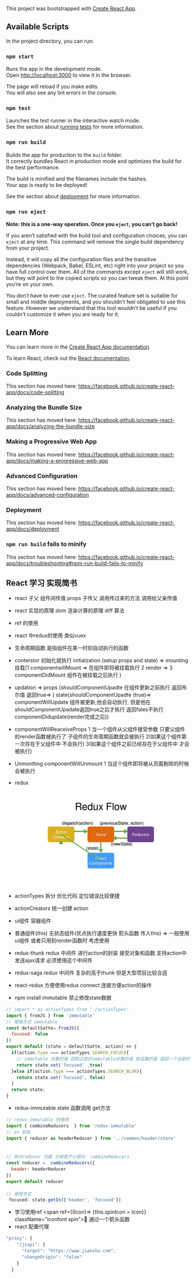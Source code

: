 This project was bootstrapped with [Create React App](https://github.com/facebook/create-react-app).

## Available Scripts

In the project directory, you can run:

### `npm start`

Runs the app in the development mode.<br>
Open [http://localhost:3000](http://localhost:3000) to view it in the browser.

The page will reload if you make edits.<br>
You will also see any lint errors in the console.

### `npm test`

Launches the test runner in the interactive watch mode.<br>
See the section about [running tests](https://facebook.github.io/create-react-app/docs/running-tests) for more information.

### `npm run build`

Builds the app for production to the `build` folder.<br>
It correctly bundles React in production mode and optimizes the build for the best performance.

The build is minified and the filenames include the hashes.<br>
Your app is ready to be deployed!

See the section about [deployment](https://facebook.github.io/create-react-app/docs/deployment) for more information.

### `npm run eject`

**Note: this is a one-way operation. Once you `eject`, you can’t go back!**

If you aren’t satisfied with the build tool and configuration choices, you can `eject` at any time. This command will remove the single build dependency from your project.

Instead, it will copy all the configuration files and the transitive dependencies (Webpack, Babel, ESLint, etc) right into your project so you have full control over them. All of the commands except `eject` will still work, but they will point to the copied scripts so you can tweak them. At this point you’re on your own.

You don’t have to ever use `eject`. The curated feature set is suitable for small and middle deployments, and you shouldn’t feel obligated to use this feature. However we understand that this tool wouldn’t be useful if you couldn’t customize it when you are ready for it.

## Learn More

You can learn more in the [Create React App documentation](https://facebook.github.io/create-react-app/docs/getting-started).

To learn React, check out the [React documentation](https://reactjs.org/).

### Code Splitting

This section has moved here: https://facebook.github.io/create-react-app/docs/code-splitting

### Analyzing the Bundle Size

This section has moved here: https://facebook.github.io/create-react-app/docs/analyzing-the-bundle-size

### Making a Progressive Web App

This section has moved here: https://facebook.github.io/create-react-app/docs/making-a-progressive-web-app

### Advanced Configuration

This section has moved here: https://facebook.github.io/create-react-app/docs/advanced-configuration

### Deployment

This section has moved here: https://facebook.github.io/create-react-app/docs/deployment

### `npm run build` fails to minify

This section has moved here: https://facebook.github.io/create-react-app/docs/troubleshooting#npm-run-build-fails-to-minify
## React 学习  实现简书  
- react 子父 组件间传值 props   子传父 调用传过来的方法 调用给父亲传值

- react 实现的原理  dom 渲染计算的原理   diff  算法

- ref 的使用

- react 中redux的使用  类似vuex   

- 生命周期函数 是指组件在某一时刻自动执行的函数

- conterstor 初始化就执行  initialzation (setup props and state) =>  mounting 挂载(1 componentwillMount => 在组件即将被挂载执行 2 render => 3 componentDidMount 组件在被挂载之后执行 )

- updation  => props (shouldComponentUpadte 在组件更新之前执行 返回布尔值 返回true=> )   state(shouldComponentUpadte (true)=>  componentWillUpdate 组件被更新,他会自动执行, 但是他在 shouldComponentUpadate返回true之后才执行 返回fales不执行   componentDidupdate(render完成之后)) 

- componentWillReaceiveProps 1 当一个组件从父组件接受参数  只要父组件的render函数被执行了 子组件的生命周期函数就会被执行 2(如果这个组件第一次存在于父组件中 不会执行) 3(如果这个组件之前已经存在于父组件中 才会被执行)

- Unmontting   componentWillUnmount 1 当这个组件即将被从页面剔除的时候 会被执行

- redux
![redux](./history/redux.png 'react redux')

- actionTypes 拆分  优化代码  定位错误比较便捷
- actionCreators 统一创建 action
- ui组件 容器组件

- 普通组件(this)   无状态组件(优点执行速度更快 箭头函数  传入this) => 一般使用ui组件  或者只用到render函数时  考虑使用

- redux-thunk   redux 中间件 进行action的封装  接受对象和函数 支持action中发送ajax请求 必须使用这个中间件

- redux-saga  redux 中间件 复杂的高于thunk  但是大型项目比较合适

- react-redux 方便使用redux  connect 连接方便action的操作

- npm install immutable  禁止修改state数据

```javascript
// import * as actionTypes from './actionTypes'
import { fromJS } from 'immutable'
// 使用方式 immutable
const defaultSatte= fromJS({
  focused: false
})
export default (state = defaultSatte, action) => {
  if(action.type === actionTypes.SEARCH_FOCUS){
    // immutable 对象的值 回和之前的immutable对象的值 和设置的值 返回一个全新的对象
    return state.set('focused' ,true)
  }else if(action.type === actionTypes.SEARCH_BLUR){
    return state.set('focused', false)
  }
  return state;
}

```
- redux-immutable   state  函数调用 get方法
```javascript
// redux-immutable 的使用
import { combineReducers  } from 'redux-immutable'
// as 别名
import { reducer as headerReducer } from '../common/header/store'


// 拆分reducer 功能 分成若干小部分  combineReducers
const reducer =  combineReducers({
  header: headerReducer
})
export default reducer

// 使用方式
 focused: state.getIn(['header', 'focused'])
```
- 学习使用ref <span ref={(Icon)=> {this.spinIcon = Icon}} className="iconfont spin">&#xe60e;</span> 通过一个箭头函数
- react 配置代理
```javascript  
"proxy": {
    "/jsapi": {
      "target": "https://www.jianshu.com",
      "changeOrigin": "false"
    }
  }
```